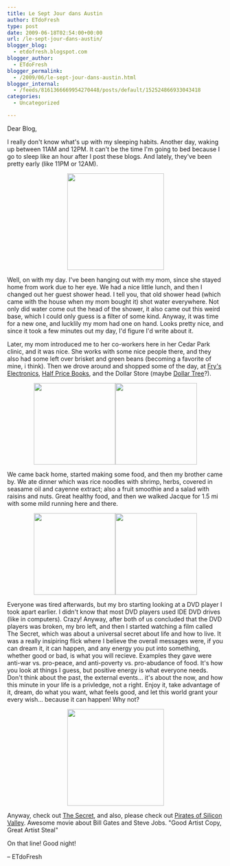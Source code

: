 ```yaml
---
title: Le Sept Jour dans Austin
author: ETdoFresh
type: post
date: 2009-06-18T02:54:00+00:00
url: /le-sept-jour-dans-austin/
blogger_blog:
  - etdofresh.blogspot.com
blogger_author:
  - ETdoFresh
blogger_permalink:
  - /2009/06/le-sept-jour-dans-austin.html
blogger_internal:
  - /feeds/8161366669954270448/posts/default/152524866933043418
categories:
  - Uncategorized

---
```

Dear Blog,

I really don't know what's up with my sleeping habits. Another day, waking up between 11AM and 12PM. It can't be the time I'm going to bed because I go to sleep like an hour after I post these blogs. And lately, they've been pretty early (like 11PM or 12AM).

<p align="center">
  <a href="http://lh4.ggpht.com/_yEPuIWl8ybE/SjmuWPVSqwI/AAAAAAAAAH8/mcG1MDEa76k/s1600/S6301606.JPG"><img src="http://lh4.ggpht.com/_yEPuIWl8ybE/SjmuWPVSqwI/AAAAAAAAAH8/mcG1MDEa76k/s288/S6301606.JPG" width="225" /></a>
</p>

Well, on with my day. I've been hanging out with my mom, since she stayed home from work due to her eye. We had a nice little lunch, and then I changed out her guest shower head. I tell you, that old shower head (which came with the house when my mom bought it) shot water everywhere. Not only did water come out the head of the shower, it also came out this weird base, which I could only guess is a filter of some kind. Anyway, it was time for a new one, and lucklily my mom had one on hand. Looks pretty nice, and since it took a few minutes out my day, I'd figure I'd write about it.

Later, my mom introduced me to her co-workers here in her Cedar Park clinic, and it was nice. She works with some nice people there, and they also had some left over brisket and green beans (becoming a favorite of mine, i think). Then we drove around and shopped some of the day, at [Fry's Electronics][1], [Half Price Books][2], and the Dollar Store (maybe [Dollar Tree][3]?).

<p align="center">
  <a href="http://lh3.ggpht.com/_yEPuIWl8ybE/SjmuWkgPQNI/AAAAAAAAAIE/r9LoJO_Q67s/s1600/S6301608.JPG"><img src="http://lh3.ggpht.com/_yEPuIWl8ybE/SjmuWkgPQNI/AAAAAAAAAIE/r9LoJO_Q67s/s288/S6301608.JPG" width="190" /></a><a href="http://lh3.ggpht.com/_yEPuIWl8ybE/SjmuXBFhTYI/AAAAAAAAAIU/NJ0_I-pOToQ/s1600/S6301612.JPG"><img src="http://lh3.ggpht.com/_yEPuIWl8ybE/SjmuXBFhTYI/AAAAAAAAAIU/NJ0_I-pOToQ/s288/S6301612.JPG" width="190" /></a>
</p>

We came back home, started making some food, and then my brother came by. We ate dinner which was rice noodles with shrimp, herbs, covered in seasame oil and cayenne extract; also a fruit smoothie and a salad with raisins and nuts. Great healthy food, and then we walked Jacque for 1.5 mi with some mild running here and there.

<p align="center">
  <a href="http://lh5.ggpht.com/_yEPuIWl8ybE/SjmuXj55cYI/AAAAAAAAAIc/c6vonYe8ymE/s1600/S6301611.JPG"><img src="http://lh5.ggpht.com/_yEPuIWl8ybE/SjmuXj55cYI/AAAAAAAAAIc/c6vonYe8ymE/s288/S6301611.JPG" width="190" /></a><a href="http://lh4.ggpht.com/_yEPuIWl8ybE/SjmuWza_BCI/AAAAAAAAAIM/0qXKAzXWV3U/s1600/S6301610.JPG"><img src="http://lh4.ggpht.com/_yEPuIWl8ybE/SjmuWza_BCI/AAAAAAAAAIM/0qXKAzXWV3U/s288/S6301610.JPG" width="190" /></a>
</p>

Everyone was tired afterwards, but my bro starting looking at a DVD player I took apart earlier. I didn't know that most DVD players used IDE DVD drives (like in computers). Crazy! Anyway, after both of us concluded that the DVD players was broken, my bro left, and then I started watching a film called The Secret, which was about a universal secret about life and how to live. It was a really insipiring flick where I believe the overall messages were, if you can dream it, it can happen, and any energy you put into something, whether good or bad, is what you will recieve. Examples they gave were anti-war vs. pro-peace, and anti-poverty vs. pro-abudance of food. It's how you look at things I guess, but positive energy is what everyone needs. Don't think about the past, the external events... it's about the now, and how this minute in your life is a privledge, not a right. Enjoy it, take advantage of it, dream, do what you want, what feels good, and let this world grant your every wish... because it can happen! Why not?

<p align="center">
  <a href="http://lh5.ggpht.com/_yEPuIWl8ybE/SjmzKETXTSI/AAAAAAAAAIk/OT74y8_fIX4/s1600/S6301613.JPG"><img src="http://lh5.ggpht.com/_yEPuIWl8ybE/SjmzKETXTSI/AAAAAAAAAIk/OT74y8_fIX4/s288/S6301613.JPG" width="225" /></a>
</p>

Anyway, check out [The Secret][4], and also, please check out [Pirates of Silicon Valley][5]. Awesome movie about Bill Gates and Steve Jobs. "Good Artist Copy, Great Artist Steal"

On that line! Good night!

– ETdoFresh

 [1]: http://frys.com/
 [2]: http://www.halfpricebooks.com/
 [3]: http://www.dollartree.com/home.jsp
 [4]: http://www.thesecret.tv/
 [5]: http://www.imdb.com/title/tt0168122/
